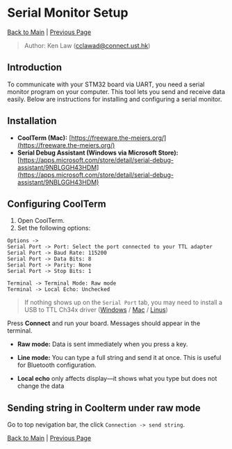 # Serial Monitor Setup

[Back to Main](./README.md) | [Previous Page](./01-uart.md)

> Author: Ken Law (cclawad@connect.ust.hk)

## Introduction

To communicate with your STM32 board via UART, you need a serial monitor program on your computer. This tool lets you send and receive data easily. Below are instructions for installing and configuring a serial monitor.

## Installation

- **CoolTerm (Mac):** [https://freeware.the-meiers.org/](https://freeware.the-meiers.org/)
- **Serial Debug Assistant (Windows via Microsoft Store):** [https://apps.microsoft.com/store/detail/serial-debug-assistant/9NBLGGH43HDM](https://apps.microsoft.com/store/detail/serial-debug-assistant/9NBLGGH43HDM)

## Configuring CoolTerm

1. Open CoolTerm.
2. Set the following options:

```
Options ->
Serial Port -> Port: Select the port connected to your TTL adapter
Serial Port -> Baud Rate: 115200
Serial Port -> Data Bits: 8
Serial Port -> Parity: None
Serial Port -> Stop Bits: 1

Terminal -> Terminal Mode: Raw mode
Terminal -> Local Echo: Unchecked
```

> If nothing shows up on the `Serial Port` tab, you may need to install a USB to TTL Ch34x driver ([Windows](https://www.wch-ic.com/downloads/CH341SER_ZIP.html) / [Mac](https://www.wch-ic.com/downloads/CH34XSER_MAC_ZIP.html) / [Linus](https://www.wch-ic.com/downloads/CH341SER_LINUX_ZIP.html))

Press **Connect** and run your board. Messages should appear in the terminal.

- **Raw mode:** Data is sent immediately when you press a key.

- **Line mode:** You can type a full string and send it at once. This is useful for Bluetooth configuration.

- **Local echo** only affects display—it shows what you type but does not change the data

## Sending string in Coolterm under raw mode

Go to top nevigation bar, the click `Connection -> send string`.

[Back to Main](./README.md) | [Previous Page](./01-uart.md)
